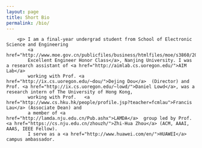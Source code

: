 ```yaml
---
layout: page
title: Short Bio
permalink: /bio/
---
```



		<p> I am a final-year undergrad student from School of Electronic Science and Engineering 
			<a href="http://www.moe.gov.cn/publicfiles/business/htmlfiles/moe/s3860/201102/115066.html">
			Excellent Engineer Honor Class</a>, Nanjing University. I was a research assistant of <a href="http://aimlab.cs.uoregon.edu/">AIM Lab</a> 
			working with Prof. <a href="http://ix.cs.uoregon.edu/~dou/">Dejing Dou</a>  (Director) and Prof. <a href="http://ix.cs.uoregon.edu/~lowd/">Daniel Lowd</a>, was a research intern of The University of Hong Kong, 
			working with Prof.	 <a href="http://www.cs.hku.hk/people/profile.jsp?teacher=fcmlau">Francis Lau</a> (Associate Dean) and
			a member of <a href="http://lamda.nju.edu.cn/Pub.ashx">LAMDA</a>  group led by Prof. <a href="https://cs.nju.edu.cn/zhouzh/">Zhi-Hua Zhou</a> (ACM, AAAI, AAAS, IEEE Fellow).
			I serve as a <a href="http://www.huawei.com/en/">HUAWEI</a> campus ambassador.


